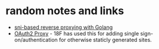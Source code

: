 
# random notes and links

+ [sni-based reverse proxying with Golang](http://www.gilesthomas.com/2013/07/sni-based-reverse-proxying-with-golang/)
+ [OAuth2 Proxy](https://github.com/bitly/oauth2_proxy) - 18F has used this for adding single sign-on/authentication for otherwise staticly generated sites.

